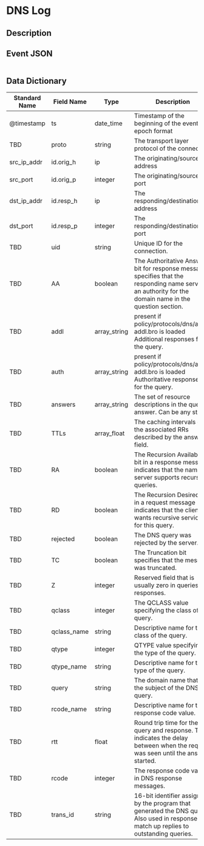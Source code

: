 # DNS Log

## Description

## Event JSON

```json
```

## Data Dictionary

|	        Standard Name       	|            Field Name             |       	    Type            	|   	    Description          	|	     Sample Value           	|
|	-------------------------------	|	-------------------------------	|	-------------------------------	|	-------------------------------	|	-------------------------------	|
|     @timestamp     |     ts               |     date_time     |        Timestamp of the beginning of the event in epoch format     |     `1300475167.096535`  |
|     TBD     |     proto     |     string     |     The transport layer protocol of the connection.     |     `tcp`     |
|     src_ip_addr     |     id.orig_h     |     ip     |                        The originating/source IP address     |     `10.1.1.1`     |
|     src_port     |     id.orig_p          |     integer     |       The originating/source port        |     `37682`     |
|     dst_ip_addr     |     id.resp_h     |     ip     |     The responding/destination IP address     |     `10.2.2.2`     |
|     dst_port     |     id.resp_p          |     integer     |       The responding/destination port        |     `53`     |
|     TBD     |     uid     |     string     |     Unique ID for the connection.     |     `CHhAvVGS1DHFjwGM9`     |
|     TBD     |     AA     |     boolean     |     The Authoritative Answer bit for response messages specifies that the responding name server is an authority for the domain name in the question section.    |   `false` |
|     TBD     |     addl     |     array_string     |          present if policy/protocols/dns/auth-addl.bro is loaded Additional responses for the query.  | `10.20.20.20`  |
|     TBD     |     auth     |     array_string     |          present if policy/protocols/dns/auth-addl.bro is loaded Authoritative responses for the query.   |   `[ "<unknown type=46>", "ns1.somedomain.local", "ns2.somedomain.local", "<unknown type=47>" ]` |
|     TBD     |     answers     |     array_string     |     The set of resource descriptions in the query answer. Can be any string.  |  `10.10.10.10`    |
|     TBD     |     TTLs    |   array_float     |   The caching intervals of the associated RRs described by the answers field.    |  `60.00` |
|     TBD     |     RA     |     boolean     |     The Recursion Available bit in a response message indicates that the name server supports recursive queries. |   `true`  |
|     TBD     |     RD     |     boolean     |     The Recursion Desired bit in a request message indicates that the client wants recursive service for this query. |   `true`  |
|     TBD     |     rejected     |     boolean     |     The DNS query was rejected by the server.  |   `false` |
|     TBD     |     TC     |     boolean     |     The Truncation bit specifies that the message was truncated. |   `true`  |
|     TBD     |     Z     |     integer     |     Reserved field that is usually zero in queries and responses.   |   `0`  |
|     TBD     |     qclass     |     integer     |     The QCLASS value specifying the class of the query.  |   `1`  |
|     TBD     |     qclass_name     |     string     |     Descriptive name for the class of the query.   |   ``  |
|     TBD     |     qtype     |     integer     |     QTYPE value specifying the type of the query.   |   ``  |
|     TBD     |     qtype_name     |     string     |     Descriptive name for the type of the query. |   ``  |
|     TBD     |     query     |     string     |     The domain name that is the subject of the DNS query.  |   ``  |
|     TBD     |     rcode_name     |     string     |     Descriptive name for the response code value.   |   ``  |
|     TBD     |     rtt     |     float     |     Round trip time for the query and response. This indicates the delay between when the request was seen until the answer started.  |   `0.040121`  |
|     TBD     |     rcode     |     integer     |     The response code value in DNS response messages. |   ``  |
|     TBD     |     trans_id     |     string     |     16-bit identifier assigned by the program that generated the DNS query. Also used in responses to match up replies to outstanding queries.    |   ``  |